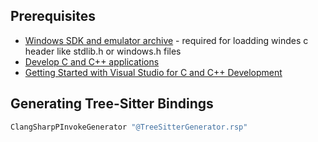## Prerequisites

- [Windows SDK and emulator archive](https://developer.microsoft.com/en-us/windows/downloads/sdk-archive/) - required for loadding windes c header like stdlib.h or windows.h files
- [Develop C and C++ applications](https://visualstudio.microsoft.com/vs/features/cplusplus/)
- [Getting Started with Visual Studio for C and C++ Development](https://devblogs.microsoft.com/cppblog/getting-started-with-visual-studio-for-c-and-cpp-development/)

## Generating Tree-Sitter Bindings

``` bash
ClangSharpPInvokeGenerator "@TreeSitterGenerator.rsp"
```